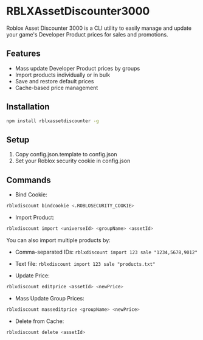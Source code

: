 # RBLXAssetDiscounter3000
Roblox Asset Discounter 3000 is a CLI utility to easily manage and update your game's Developer Product prices for sales and promotions.

## Features
- Mass update Developer Product prices by groups
- Import products individually or in bulk
- Save and restore default prices
- Cache-based price management

## Installation
```bash
npm install rblxassetdiscounter -g
```

## Setup
1. Copy config.json.template to config.json
2. Set your Roblox security cookie in config.json

## Commands
- Bind Cookie:
```bash
rblxdiscount bindcookie <.ROBLOSECURITY_COOKIE>
```

- Import Product:
```bash
rblxdiscount import <universeId> <groupName> <assetId>
```
You can also import multiple products by:
- Comma-separated IDs: `rblxdiscount import 123 sale "1234,5678,9012"`
- Text file: `rblxdiscount import 123 sale "products.txt"`

- Update Price:
```bash
rblxdiscount editprice <assetId> <newPrice>
```

- Mass Update Group Prices:
```bash
rblxdiscount masseditprice <groupName> <newPrice>
```

- Delete from Cache:
```bash
rblxdiscount delete <assetId>
```